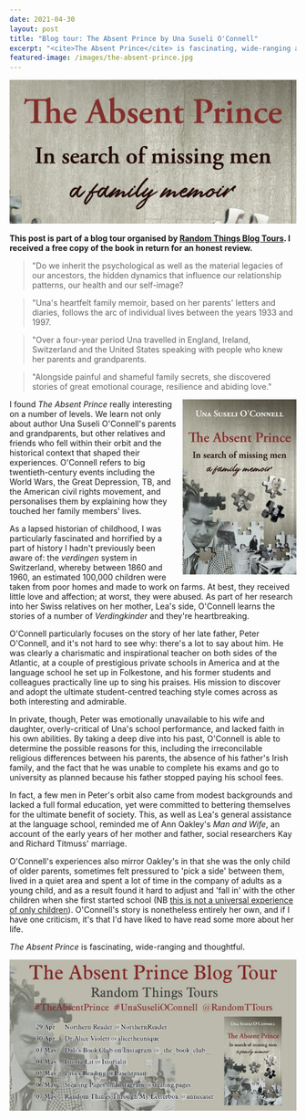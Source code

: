 ```yaml
---
date: 2021-04-30
layout: post
title: "Blog tour: The Absent Prince by Una Suseli O'Connell"
excerpt: "<cite>The Absent Prince</cite> is fascinating, wide-ranging and thoughtful."
featured-image: /images/the-absent-prince.jpg
---
```


![The Absent Prince](/images/the-absent-prince.jpg)

**This post is part of a blog tour organised by [Random Things Blog Tours](http://randomthingsthroughmyletterbox.blogspot.com/p/services-to-publishers-authors-blog.html). I received a free copy of the book in return for an honest review.**

> "Do we inherit the psychological as well as the material legacies of our ancestors, the hidden dynamics that influence our relationship patterns, our health and our self-image?

> "Una's heartfelt family memoir, based on her parents' letters and diaries, follows the arc of individual lives between the years 1933 and 1997.

> "Over a four-year period Una travelled in England, Ireland, Switzerland and the United States speaking with people who knew her parents and grandparents.

> "Alongside painful and shameful family secrets, she discovered stories of great emotional courage, resilience and abiding love."

<img src="/images/the-absent-prince-200.jpg" alt="The Absent Prince" style="float: right; margin-bottom: 10px; margin-left: 10px;">

I found <cite>The Absent Prince</cite> really interesting on a number of levels. We learn not only about author Una Suseli O'Connell's parents and grandparents, but other relatives and friends who fell within their orbit and the historical context that shaped their experiences. O'Connell refers to big twentieth-century events including the World Wars, the Great Depression, TB, and the American civil rights movement, and personalises them by explaining how they touched her family members' lives.

As a lapsed historian of childhood, I was particularly fascinated and horrified by a part of history I hadn't previously been aware of: the *verdingen* system in Switzerland, whereby between 1860 and 1960, an estimated 100,000 children were taken from poor homes and made to work on farms. At best, they received little love and affection; at worst, they were abused. As part of her research into her Swiss relatives on her mother, Lea's side, O'Connell learns the stories of a number of *Verdingkinder* and they're heartbreaking.

O'Connell particularly focuses on the story of her late father, Peter O'Connell, and it's not hard to see why: there's a lot to say about him. He was clearly a charismatic and inspirational teacher on both sides of the Atlantic, at a couple of prestigious private schools in America and at the language school he set up in Folkestone, and his former students and colleagues practically line up to sing his praises. His mission to discover and adopt the ultimate student-centred teaching style comes across as both interesting and admirable.

In private, though, Peter was emotionally unavailable to his wife and daughter, overly-critical of Una's school performance, and lacked faith in his own abilities. By taking a deep dive into his past, O'Connell is able to determine the possible reasons for this, including the irreconcilable religious differences between his parents, the absence of his father's Irish family, and the fact that he was unable to complete his exams and go to university as planned because his father stopped paying his school fees.

In fact, a few men in Peter's orbit also came from modest backgrounds and lacked a full formal education, yet were committed to bettering themselves for the ultimate benefit of society. This, as well as Lea's general assistance at the language school, reminded me of Ann Oakley's <cite>Man and Wife</cite>, an account of the early years of her mother and father, social researchers Kay and Richard Titmuss' marriage.

O'Connell's experiences also mirror Oakley's in that she was the only child of older parents, sometimes felt pressured to 'pick a side' between them, lived in a quiet area and spent a lot of time in the company of adults as a young child, and as a result found it hard to adjust and 'fall in' with the other children when she first started school (NB [this is not a universal experience of only children](http://repository.essex.ac.uk/22943/)). O'Connell's story is nonetheless entirely her own, and if I have one criticism, it's that I'd have liked to have read some more about her life.

<cite>The Absent Prince</cite> is fascinating, wide-ranging and thoughtful.

![The Absent Prince blog tour banner](/images/the-absent-prince-banner.jpg)
